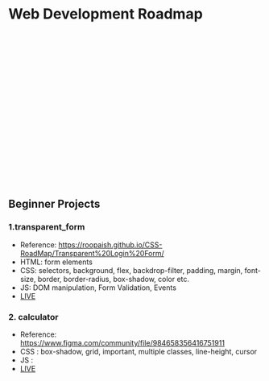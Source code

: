 # Web Development Roadmap

<div style="background-image: url('https://www.codingnepalweb.com/wp-content/uploads/2022/09/10-best-beginner-to-intermediate-js-projec-fix.jpg'); background-size: cover; background-position: center; height: 300px;"></div>

## Beginner Projects

### 1.transparent_form

- Reference: https://roopaish.github.io/CSS-RoadMap/Transparent%20Login%20Form/
- HTML: form elements
- CSS: selectors, background, flex, backdrop-filter, padding, margin, font-size, border, border-radius, box-shadow, color etc.
- JS: DOM manipulation, Form Validation, Events
- [LIVE](https://apsarabiswokarma.github.io/WebDevelopment-Roadmap/Beginner/transparent_form)

### 2. calculator

- Reference: https://www.figma.com/community/file/984658356416751911
- CSS : box-shadow, grid, important, multiple classes, line-height, cursor
- JS :
- [LIVE](https://apsarabiswokarma.github.io/WebDevelopment-Roadmap/Beginner/calculator)
